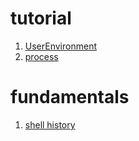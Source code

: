 # tutorial
1. [UserEnvironment](Userenvironment.md)
2. [process](process.md)

# fundamentals
1. [shell history](shellhistory.md)